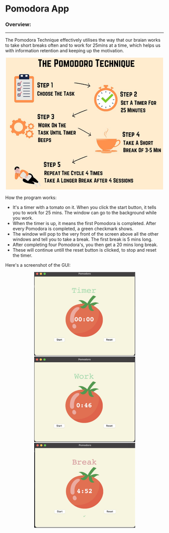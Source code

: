 # Pomodora App
### Overview: ###
_________________
The Pomodora Technique effectively utilises the way that our braian works to take short breaks often and to work for 25mins at a time, which helps us with information retention and keeping up the motivation. 
<p align="center">
  <img src="https://github.com/w-diana/100_days_Python_Challenge/blob/main/Day_28%20-%20Pomodoro/image_1.jpeg" width="500">
</p>

How the program works:
- It's a timer with a tomato on it. When you click the start button, it tells you to work for 25 mins. The window can go to the background while you work.
- When the timer is up, it means the first Pomodora is completed. After every Pomodora is completed, a green checkmark shows.
- The window will pop to the very front of the screen above all the other windows and tell you to take a break. The first break is 5 mins long. 
- After completing four Pomodora's, you then get a 20 mins long break.
- These will continue untill the reset button is clicked, to stop and reset the timer.

Here's a screenshot of the GUI:
<p align="center">
  <img src="https://github.com/w-diana/100_days_Python_Challenge/blob/main/Day_28%20-%20Pomodoro/screenshot_1.jpg" width="321">
    <img src="https://github.com/w-diana/100_days_Python_Challenge/blob/main/Day_28%20-%20Pomodoro/screenshot_2.jpg" width="321">
    <img src="https://github.com/w-diana/100_days_Python_Challenge/blob/main/Day_28%20-%20Pomodoro/screenshot_3.jpg" width="321">
</p>


